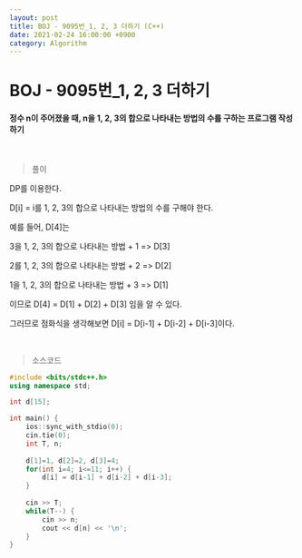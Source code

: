 ```yaml
---
layout: post
title: BOJ - 9095번_1, 2, 3 더하기 (C++)
date: 2021-02-24 16:00:00 +0900
category: Algorithm
---
```


# BOJ - 9095번_1, 2, 3 더하기

#### 정수 n이 주어졌을 때, n을 1, 2, 3의 합으로 나타내는 방법의 수를 구하는 프로그램 작성하기

<br/>

> 풀이

DP를 이용한다.

D[i] = i를 1, 2, 3의 합으로 나타내는 방법의 수를 구해야 한다.

예를 들어, D[4]는

3을 1, 2, 3의 합으로 나타내는 방법 + 1 => D[3]

2를 1, 2, 3의 합으로 나타내는 방법 + 2 => D[2]

1을 1, 2, 3의 합으로 나타내는 방법 + 3 => D[1]

이므로 D[4] = D[1] + D[2] + D[3] 임을 알 수 있다. 

그러므로 점화식을 생각해보면 D[i] = D[i-1] + D[i-2] + D[i-3]이다.

<br/>

> 소스코드

```c++
#include <bits/stdc++.h>
using namespace std;

int d[15];

int main() {
	ios::sync_with_stdio(0);
	cin.tie(0);
	int T, n;
	
	d[1]=1, d[2]=2, d[3]=4;
	for(int i=4; i<=11; i++) {
		d[i] = d[i-1] + d[i-2] + d[i-3];
	}
	
	cin >> T;
	while(T--) {
		cin >> n;
		cout << d[n] << '\n';
	}
}
```

